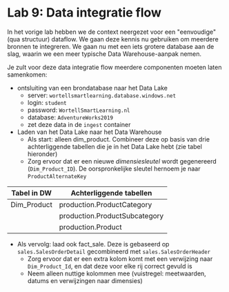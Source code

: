 # Lab 9: Data integratie flow

In het vorige lab hebben we de context neergezet voor een "eenvoudige" (qua structuur) dataflow. We gaan deze kennis nu gebruiken om meerdere bronnen te integreren.
We gaan nu met een iets grotere database aan de slag, waarin we een meer typische Data Warehouse-aanpak nemen.

Je zult voor deze data integratie flow meerdere componenten moeten laten samenkomen:

* ontsluiting van een brondatabase naar het Data Lake
  * server: `wortellsmartlearning.database.windows.net`
  * login: `student`
  * password: `WortellSmartLearning.nl`
  * database: `AdventureWorks2019`
  * zet deze data in de `ingest` container
* Laden van het Data Lake naar het Data Warehouse
  * Als start: alleen dim_product. Combineer deze op basis van drie achterliggende tabellen die je in het Data Lake hebt (zie tabel hieronder)
  * Zorg ervoor dat er een nieuwe *dimensiesleutel* wordt gegenereerd (`Dim_Product_ID`). De oorspronkelijke sleutel hernoem je naar `ProductAlternateKey`

| Tabel in DW | Achterliggende tabellen       |
|-------------|-------------------------------|
| Dim_Product | production.ProductCategory    |
|             | production.ProductSubcategory |
|             | production.Product            |

* Als vervolg: laad ook fact_sale. Deze is gebaseerd op `sales.SalesOrderDetail` gecombineerd met `sales.SalesOrderHeader`
  * Zorg ervoor dat er een extra kolom komt met een verwijzing naar `Dim_Product_Id`, en dat deze voor elke rij correct gevuld is
  * Neem alleen nuttige kolommen mee (vuistregel: meetwaarden, datums en verwijzingen naar dimensies)
